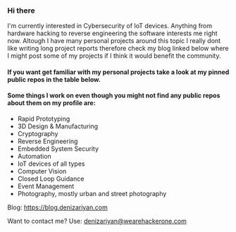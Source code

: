### Hi there 

I'm currently interested in Cybersecurity of IoT devices. Anything from hardware hacking to reverse engineering the software interests me right now. Altough I have many personal projects around this topic I really dont like writing long project reports therefore check my blog linked below where I might post some of my projects if I think it would benefit the community.
  
#### If you want get familiar with my personal projects take a look at my pinned public repos in the table below.

#### Some things I work on even though you might not find any public repos about them on my profile are:

- Rapid Prototyping
- 3D Design & Manufacturing
- Cryptography
- Reverse Engineering
- Embedded System Security
- Automation 
- IoT devices of all types
- Computer Vision
- Closed Loop Guidance
- Event Management
- Photography, mostly urban and street photography

Blog: https://blog.denizariyan.com

Want to contact me? Use: denizariyan@wearehackerone.com
